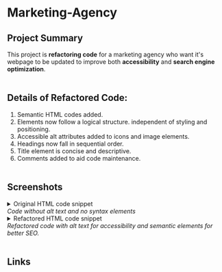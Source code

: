 # Marketing-Agency

## Project Summary

This project is **refactoring code** for a marketing agency who want it's webpage to be updated to improve both **accessibility** and **search engine optimization**.
<br>
<br>

## Details of Refactored Code:

1. Semantic HTML codes added.
2. Elements now follow a logical structure. independent of styling and positioning.
3. Accessible alt attributes added to icons and image elements.
4. Headings now fall in sequential order.
5. Title element is concise and descriptive.
6. Comments added to aid code maintenance.  
   <br>

## Screenshots

<details>
  <summary>Original HTML code snippet</summary>

![snipped view of original HTML code](assets/screenshots/originalhtmlcode.png)

</details>
<em>Code without alt text and no syntax elements</em>

<br>
<details>
<summary>Refactored HTML code snippet</summary>

![snipped view of original HTML code](assets/screenshots/refactoredsectionandalt.png)

</details>
<em>   Refactored code with alt text for accessibility and semantic elements for better SEO.</em>
<br>
<br>

## Links

